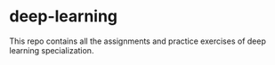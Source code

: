 # deep-learning
This repo contains all the assignments and practice exercises of deep learning specialization.
